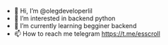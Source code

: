- 👋 Hi, I’m @olegdeveloperlil
- 👀 I’m interested in backend python
- 🌱 I’m currently learning begginer backend
- 📫 How to reach me telegram https://t.me/esscroll
